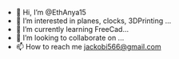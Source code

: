 - 👋 Hi, I’m @EthAnya15
- 👀 I’m interested in planes, clocks, 3DPrinting ...
- 🌱 I’m currently learning FreeCad...
- 💞️ I’m looking to collaborate on ...
- 📫 How to reach me jackobi566@gmail.com

<!---
EthAnya15/EthAnya15 is a ✨ special ✨ repository because its `README.md` (this file) appears on your GitHub profile.
You can click the Preview link to take a look at your changes.
--->
